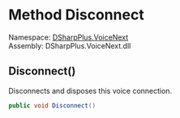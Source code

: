 # Method Disconnect

Namespace: [DSharpPlus.VoiceNext](DSharpPlus.VoiceNext.md)  
Assembly: DSharpPlus.VoiceNext.dll

## <a id="DSharpPlus_VoiceNext_VoiceNextConnection_Disconnect"></a>Disconnect\(\)

Disconnects and disposes this voice connection.

```csharp
public void Disconnect()
```

